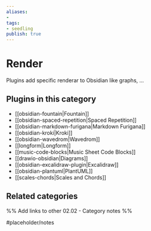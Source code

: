 ```yaml
---
aliases:
- 
tags: 
- seedling 
publish: true
---
```



# Render

Plugins add specific renderar to Obsidian like graphs, ...

## Plugins in this category

- [[obsidian-fountain|Fountain]]
- [[obsidian-spaced-repetition|Spaced Repetition]]
- [[obsidian-markdown-furigana|Markdown Furigana]]
- [[obsidian-kroki|Kroki]]
- [[obsidian-wavedrom|Wavedrom]]
- [[longform|Longform]]
- [[music-code-blocks|Music Sheet Code Blocks]]
- [[drawio-obsidian|Diagrams]]
- [[obsidian-excalidraw-plugin|Excalidraw]]
- [[obsidian-plantuml|PlantUML]]
- [[scales-chords|Scales and Chords]]

## Related categories

%% Add links to other 02.02 - Category notes %%

#placeholder/notes